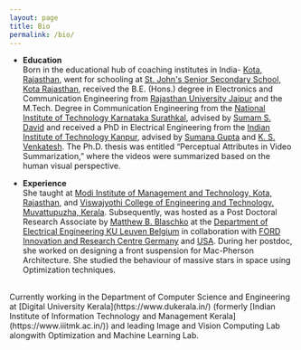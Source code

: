 ```yaml
---
layout: page
title: Bio
permalink: /bio/
---
```

* **Education**
  <br/>
Born in the educational hub of coaching institutes in India- [Kota, Rajasthan](https://kota.rajasthan.gov.in/content/raj/kota/en/home.html), went for schooling at [St. John's Senior Secondary School, Kota Rajasthan](http://www.stjohnsschoolkota.edu.in/), received the B.E. (Hons.) degree in Electronics and Communication Engineering from [Rajasthan University Jaipur](https://www.uniraj.ac.in/) and the M.Tech. Degree in Communication Engineering from the [National Institute of Technology Karnataka Surathkal](https://www.nitk.ac.in/), advised by [Sumam S. David](https://sumam.nitk.ac.in/) and received a PhD in Electrical Engineering from the [Indian Institute of Technology Kanpur](https://iitk.ac.in/), advised by [Sumana Gupta](http://www.iitk.ac.in/ee/people/fac-pages/sumana.shtml) and [K. S. Venkatesh](http://home.iitk.ac.in/~venkats/). The Ph.D. thesis was entitled “Perceptual Attributes in Video Summarization,” where the videos were summarized based on the human visual perspective.

* **Experience**
  <br/>
She taught at [Modi Institute of Management and Technology, Kota, Rajasthan](http://www.modiedukota.org/), and [Viswajyothi College of Engineering and Technology, Muvattupuzha, Kerala](https://vjcet.org/#/).  Subsequently, was hosted as a Post Doctoral Research Associate by [Matthew B. Blaschko](https://homes.esat.kuleuven.be/~mblaschk/)  at the [Department of Electrical Engineering KU Leuven Belgium](https://www.esat.kuleuven.be/psi) in collaboration with [FORD Innovation and Research Centre Germany](https://www.ford.de/) and [USA](https://www.ford.com/). During her postdoc, she worked on designing a front suspension for Mac-Pherson Architecture. She studied the behaviour of massive stars in space using Optimization techniques.
 <br/>
Currently working in the Department of Computer Science and Engineering at [Digital University Kerala](https://www.dukerala.in/) (formerly [Indian Institute of Information Technology and Management Kerala](https://www.iiitmk.ac.in/)) and leading Image and Vision Computing Lab alongwith Optimization and Machine Learning Lab.
